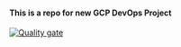 #### This is a repo for new GCP DevOps Project 
[![Quality gate](http://54.237.13.135:9000/api/project_badges/quality_gate?project=gcp-devops-app&token=sqb_e8aba76fe632be4f704835067ccd5da4f3b46589)](http://54.237.13.135:9000/dashboard?id=gcp-devops-app)
